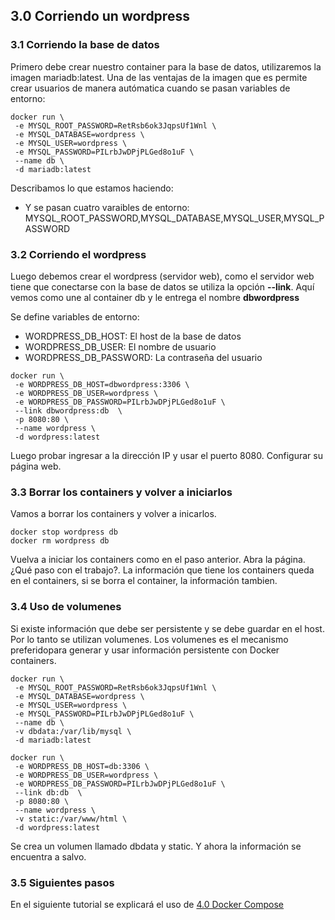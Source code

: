 ## 3.0 Corriendo un wordpress


### 3.1 Corriendo la base de datos

Primero debe crear nuestro container para la base de datos, utilizaremos la imagen mariadb:latest. Una de las ventajas de la imagen que es permite crear usuarios de manera autómatica cuando se pasan variables de entorno:

```
docker run \
 -e MYSQL_ROOT_PASSWORD=RetRsb6ok3JqpsUf1Wnl \
 -e MYSQL_DATABASE=wordpress \
 -e MYSQL_USER=wordpress \
 -e MYSQL_PASSWORD=PILrbJwDPjPLGed8o1uF \
 --name db \
 -d mariadb:latest
```

Describamos lo que estamos haciendo:
 - Y se pasan cuatro varaibles de entorno: MYSQL_ROOT_PASSWORD,MYSQL_DATABASE,MYSQL_USER,MYSQL_PASSWORD
 

### 3.2 Corriendo el wordpress
 
Luego debemos crear el wordpress (servidor web), como el servidor web tiene que conectarse con la base de datos se utiliza la opción **--link**. Aquí vemos como une al container db y le entrega el nombre **dbwordpress**

Se define variables de entorno:
- WORDPRESS_DB_HOST: El host de la base de datos
- WORDPRESS_DB_USER: El nombre de usuario
- WORDPRESS_DB_PASSWORD: La contraseña del usuario

```
docker run \
 -e WORDPRESS_DB_HOST=dbwordpress:3306 \
 -e WORDPRESS_DB_USER=wordpress \
 -e WORDPRESS_DB_PASSWORD=PILrbJwDPjPLGed8o1uF \
 --link dbwordpress:db  \
 -p 8080:80 \ 
 --name wordpress \
 -d wordpress:latest
```

Luego probar ingresar a la dirección IP y usar el puerto 8080.  Configurar su página web.

### 3.3 Borrar los containers y volver a iniciarlos

Vamos a borrar los containers y volver a inicarlos.

```
docker stop wordpress db
docker rm wordpress db
```

Vuelva a iniciar los containers como en el paso anterior. Abra la página. ¿Qué paso con el trabajo?. La información que tiene los containers queda en el containers, si se borra el container, la información tambien.


### 3.4 Uso de volumenes 

Si existe información que debe ser persistente y se debe guardar en el host. Por lo tanto se utilizan volumenes. Los volumenes es el mecanismo preferidopara generar y usar información persistente con Docker containers.

```
docker run \
 -e MYSQL_ROOT_PASSWORD=RetRsb6ok3JqpsUf1Wnl \
 -e MYSQL_DATABASE=wordpress \
 -e MYSQL_USER=wordpress \
 -e MYSQL_PASSWORD=PILrbJwDPjPLGed8o1uF \
 --name db \
 -v dbdata:/var/lib/mysql \
 -d mariadb:latest

docker run \
 -e WORDPRESS_DB_HOST=db:3306 \
 -e WORDPRESS_DB_USER=wordpress \
 -e WORDPRESS_DB_PASSWORD=PILrbJwDPjPLGed8o1uF \
 --link db:db  \
 -p 8080:80 \
 --name wordpress \
 -v static:/var/www/html \
 -d wordpress:latest
```

Se crea un volumen llamado dbdata y static. Y ahora la información se encuentra a salvo.

### 3.5 Siguientes pasos

En el siguiente tutorial se explicará el uso de [4.0 Docker Compose](./docker-compose.md)

